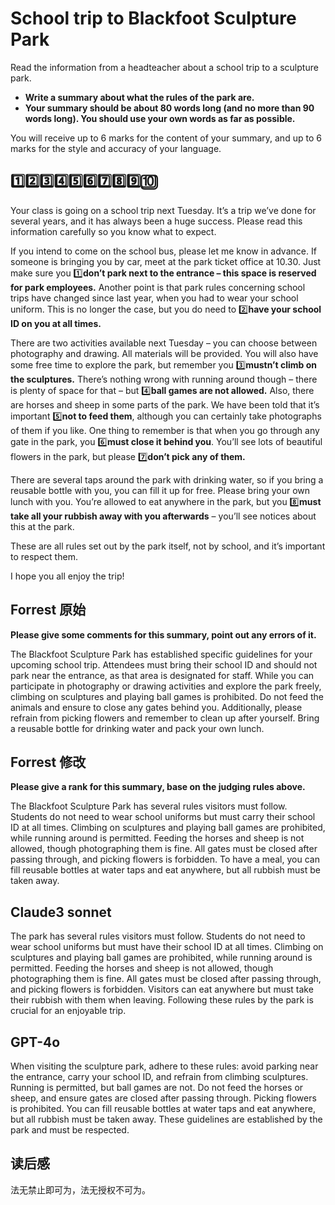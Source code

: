 # School trip to Blackfoot Sculpture Park
Read the information from a headteacher about a school trip to a sculpture park.
- **Write a summary about what the rules of the park are.**
- **Your summary should be about 80 words long (and no more than 90 words long). You
should use your own words as far as possible.**

You will receive up to 6 marks for the content of your summary, and up to 6 marks for the style and
accuracy of your language.

## 1️⃣2️⃣3️⃣4️⃣5️⃣6️⃣7️⃣8️⃣9️⃣🔟
Your class is going on a school trip next Tuesday. It’s a trip we’ve done for several years, and it has always been a huge success.
Please read this information carefully so you know what to expect.

If you intend to come on the school bus, please let me know in advance. If someone is bringing you by car, meet at the park ticket office at 10.30. Just make sure you 1️⃣**don’t park next to the entrance – this space is reserved for park employees.** Another point is that park rules concerning school trips have changed since last year, when you had to wear your school uniform. This is no longer the case, but you do need to 2️⃣**have your school ID on you at all times.**

There are two activities available next Tuesday – you can choose between photography and drawing. All materials will be provided. You will also have some free time to explore the park, but remember you 3️⃣**mustn’t climb on the sculptures.** There’s nothing wrong with running around though – there is plenty of space for that – but 4️⃣**ball games are not allowed.** Also, there are horses and sheep in some parts of the park. We have been told that it’s important 5️⃣**not to feed them**, although you can certainly take photographs of them if you like. One thing to remember is that when you go through any gate in the park, you 6️⃣**must close it behind you**. You’ll see lots of beautiful flowers in the park, but please 7️⃣**don’t pick any of them.** 

There are several taps around the park with drinking water, so if you bring a reusable bottle with you, you can fill it up for free. Please bring your own lunch with you. You’re allowed to eat anywhere in the park, but you 8️⃣**must take all your rubbish away with you afterwards** – you’ll see notices about this at the park.

These are all rules set out by the park itself, not by school, and it’s important to respect them.

I hope you all enjoy the trip!

## Forrest 原始
**Please give some comments for this summary, point out any errors of it.**

The Blackfoot Sculpture Park has established specific guidelines for your upcoming school trip. Attendees must bring their school ID and should not park near the entrance, as that area is designated for staff. While you can participate in photography or drawing activities and explore the park freely, climbing on sculptures and playing ball games is prohibited. Do not feed the animals and ensure to close any gates behind you. Additionally, please refrain from picking flowers and remember to clean up after yourself. Bring a reusable bottle for drinking water and pack your own lunch.

## Forrest 修改
**Please give a rank for this summary, base on the judging rules above.**

The Blackfoot Sculpture Park has several rules visitors must follow. Students do not need to wear school uniforms but must carry their school ID at all times. Climbing on sculptures and playing ball games are prohibited, while running around is permitted. Feeding the horses and sheep is not allowed, though photographing them is fine. All gates must be closed after passing through, and picking flowers is forbidden. To have a meal, you can fill reusable bottles at water taps and eat anywhere, but all rubbish must be taken away. 

## Claude3 sonnet﻿
The park has several rules visitors must follow. Students do not need to wear school uniforms but must have their school ID at all times. Climbing on sculptures and playing ball games are prohibited, while running around is permitted. Feeding the horses and sheep is not allowed, though photographing them is fine. All gates must be closed after passing through, and picking flowers is forbidden. Visitors can eat anywhere but must take their rubbish with them when leaving. Following these rules by the park is crucial for an enjoyable trip.

## GPT-4o
When visiting the sculpture park, adhere to these rules: avoid parking near the entrance, carry your school ID, and refrain from climbing sculptures. Running is permitted, but ball games are not. Do not feed the horses or sheep, and ensure gates are closed after passing through. Picking flowers is prohibited. You can fill reusable bottles at water taps and eat anywhere, but all rubbish must be taken away. These guidelines are established by the park and must be respected.

## 读后感
法无禁止即可为，法无授权不可为。
